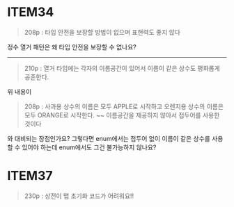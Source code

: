 # ITEM34
> 208p : 타입 안전을 보장할 방법이 없으며 표현력도 좋지 않다

정수 열거 패턴은 왜 타입 안전을 보장할 수 없나요? 

---

> 210p : 열거 타입에는 각자의 이름공간이 있어서 이름이 같은 상수도 평화롭게 공존한다.

위 내용이 
> 208p : 사과용 상수의 이름은 모두 APPLE로 시작하고 오렌지용 상수의 이름은 모두 ORANGE로 시작한다. ~~ 이름공간을 제공하지 않아서 접두어를 사용한 것이다

와 대비되는 장점인가요? 그렇다면 enum에서는 접두어 없이 이름이 같은 상수를 사용할 수 있어야 하는데 enum에서도 그건 불가능하지 않나요?

# ITEM37
> 230p : 상전이 맵 초기화 코드가 어려워요!!


